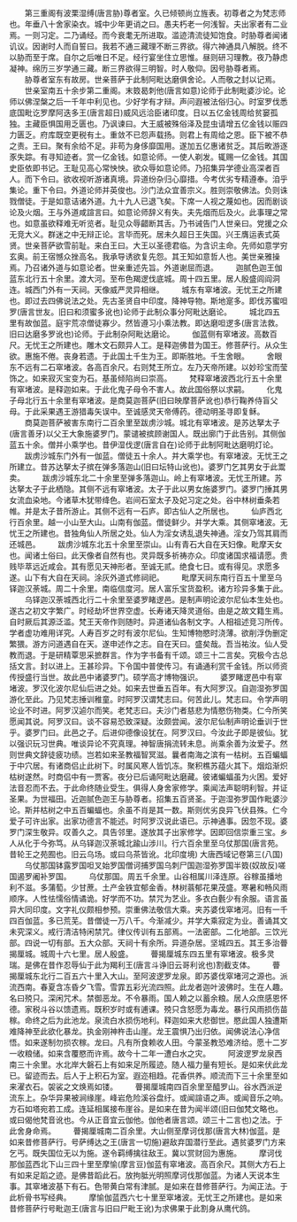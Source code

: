 <!-- { "loadSidebar": true } -->
　　第三重阁有波栗湿缚(唐言胁)尊者室。久已倾顿尚立旌表。初尊者之为梵志师也。年垂八十舍家染衣。城中少年更诮之曰。愚夫朽老一何浅智。夫出家者有二业焉。一则习定。二乃诵经。而今衰耄无所进取。滥迹清流徒知饱食。时胁尊者闻诸讥议。因谢时人而自誓曰。我若不通三藏理不断三界欲。得六神通具八解脱。终不以胁而至于席。自尔之后唯日不足。经行宴坐住立思惟。昼则研习理教。夜乃静虑凝神。绵历三岁学通三藏。断三界欲得三明智。时人敬仰。因号胁尊者焉。
　　胁尊者室东有故房。世亲菩萨于此制阿毗达磨俱舍论。人而敬之封以记焉。
　　世亲室南五十余步第二重阁。末笯曷刺他(唐言如意)论师于此制毗婆沙论。论师以佛涅槃之后一千年中利见也。少好学有才辩。声问遐被法俗归心。时室罗伐悉底国毗讫罗摩阿迭多王(唐言超日)威风远洽臣诸印度。日以五亿金钱周给贫窭孤独。主藏臣惧国用乏匮也。乃讽谏曰。大王威被殊俗泽及昆虫请增五亿金钱以赈四力匮乏。府库既空更税有土。重敛不已怨声载扬。则君上有周给之恩。臣下被不恭之责。王曰。聚有余给不足。非苟为身侈靡国用。遂加五亿惠诸贫乏。其后畋游逐豕失踪。有寻知迹者。赏一亿金钱。如意论师。一使人剃发。辄赐一亿金钱。其国史臣依即书记。王耻见高心常怏怏。欲众辱如意论师。乃招集异学德业高深者百人。而下令曰。欲收视听游诸真境。异道纷杂归心靡措。今考优劣专精遵奉。洎乎集论。重下令曰。外道论师并英俊也。沙门法众宜善宗义。胜则崇敬佛法。负则诛戮僧徒。于是如意诘诸外道。九十九人已退飞矣。下席一人视之蔑如也。因而剧谈论及火烟。王与外道咸諠言曰。如意论师辞义有失。夫先烟而后及火。此事理之常也。如意虽欲释难无听览者。耻见众辱齰断其舌。乃书诫告门人世亲曰。党援之众无竞大义。群迷之中无辩正论。言毕而死。居未久超日王失国。兴王膺运表式英贤。世亲菩萨欲雪前耻。来白王曰。大王以圣德君临。为含识主命。先师如意学穷玄奥。前王宿憾众挫高名。我承导诱欲复先怨。其王知如意哲人也。美世亲雅操焉。乃召诸外道与如意论者。世亲重述先旨。外道谢屈而退。
　　迦腻色迦王伽蓝东北行五十余里。渡大河。至布色羯逻伐底城。周十四五里。居人殷盛闾阎洞连。城西门外有一天祠。天像威严灵异相继。
　　城东有窣堵波。无忧王之所建也。即过去四佛说法之处。先古圣贤自中印度。降神导物。斯地寔多。即伐苏蜜呾罗(唐言世友。旧曰和须蜜多讹也)论师于此制众事分阿毗达磨论。
　　城北四五里有故伽蓝。庭宇荒凉僧徒寡少。然皆遵习小乘法教。即达磨呾逻多(唐言法救。旧曰达磨多罗讹也)论师。于此制杂阿毗达磨论。
　　伽蓝侧有窣堵波。高数百尺。无忧王之所建也。雕木文石颇异人工。是释迦佛昔为国王。修菩萨行。从众生欲。惠施不倦。丧身若遗。于此国土千生为王。即斯胜地。千生舍眼。
　　舍眼东不远有二石窣堵波。各高百余尺。右则梵王所立。左乃天帝所建。以妙珍宝而莹饰之。如来寂灭宝变为石。基虽倾陷尚曰崇高。
　　梵释窣堵波西北行五十余里有窣堵波。是释迦如来。于此化鬼子母令不害人。故此国俗祭以求嗣。
　　化鬼子母北行五十余里有窣堵波。是商莫迦菩萨(旧曰映摩菩萨讹也)恭行鞠养侍盲父母。于此采果遇王游猎毒矢误中。至诚感灵天帝傅药。德动明圣寻即复稣。
　　商莫迦菩萨被害东南行二百余里至跋虏沙城。城北有窣堵波。是苏达拏太子(唐言善牙)以父王大象施婆罗门。蒙谴被摈顾谢国人。既出廓门于此告别。其侧伽蓝五十余。僧并小乘学也。昔伊湿伐逻(唐言自在)论师于此制阿毗达磨明灯论。
　　跋虏沙城东门外有一伽蓝。僧徒五十余人。并大乘学也。有窣堵波。无忧王之所建立。昔苏达拏太子摈在弹多落迦山(旧曰坛特山讹也)。婆罗门乞其男女于此鬻卖。
　　跋虏沙城东北二十余里至弹多落迦山。岭上有窣堵波。无忧王所建。苏达拏太子于此栖隐。其侧不远有窣堵波。太子于此以男女施婆罗门。婆罗门捶其男女流血染地。今诸草木犹带绛色。岩间石室太子及妃习定之处。谷中林树垂条若帷。并是太子昔所游止。其侧不远有一石庐。即古仙人之所居也。
　　仙庐西北行百余里。越一小山至大山。山南有伽蓝。僧徒鲜少。并学大乘。其侧窣堵波。无忧王之所建也。昔独角仙人所居之处。仙人为淫女诱乱退失神通。淫女乃驾其肩而还城邑。
　　跋虏沙城东北五十余里至崇山。山有青石大自在天妇像。毗摩天女也。闻诸土俗曰。此天像者自然有也。灵异既多祈祷亦众。印度诸国求福请愿。贵贱毕萃远近咸会。其有愿见天神形者。至诚无贰。绝食七日。或有得见。求愿多遂。山下有大自在天祠。涂灰外道式修祠祀。
　　毗摩天祠东南行百五十里至乌铎迦汉荼城。周二十余里。南临信度河。居人富乐宝货盈积。诸方珍异多集于此。
　　乌铎迦汉荼城西北行二十余里至婆罗睹逻邑。是制声明论波尔尼仙本生处也。遂古之初文字繁广。时经劫坏世界空虚。长寿诸天降灵道俗。由是之故文籍生焉。自时厥后其源泛滥。梵王天帝作则随时。异道诸仙各制文字。人相祖述竞习所传。学者虚功难用详究。人寿百岁之时有波尔尼仙。生知博物愍时浇薄。欲削浮伪删定繁猥。游方问道遇自在天。遂申述作之志。自在天曰。盛矣哉。吾当祐汝。仙人受教而退。于是研精覃思采摭群言。作为字书备有千颂。颂三十二言矣。究极今古总括文言。封以进上。王甚珍异。下令国中普使传习。有诵通利赏千金钱。所以师资传授盛行当世。故此邑中诸婆罗门。硕学高才博物强识。
　　婆罗睹逻邑中有窣堵波。罗汉化波尔尼仙后进之处。如来去世垂五百年。有大阿罗汉。自迦湿弥罗国游化至此。乃见梵志捶训稚童。时阿罗汉谓梵志曰。何苦此儿。梵志曰。令学声明论业不时进。阿罗汉逌尔而笑。老梵志曰。夫沙门者慈悲为情愍伤物类。仁今所笑愿闻其说。阿罗汉曰。谈不容易恐致深疑。汝颇尝闻。波尔尼仙制声明论垂训于世乎。婆罗门曰。此邑之子。后进仰德像设犹在。阿罗汉曰。今汝此子即是彼仙。犹以强识玩习世典。唯谈异论不究真理。神智唐捐流转未息。尚乘余善为汝爱子。然则世典文辞徒疲功绩。岂若如来圣教福智冥滋。曩者南海之滨有一枯树。五百蝙蝠于中穴居。有诸商侣止此树下。时属风寒人皆饥冻。聚积樵苏蕴火其下。烟焰渐炽枯树遂然。时商侣中有一贾客。夜分已后诵阿毗达磨藏。彼诸蝙蝠虽为火困。爱好法音忍而不去。于此命终随业受生。俱得人身舍家修学。乘闻法声聪明利智。并证圣果。为世福田。近迦腻色迦王与胁尊者。招集五百贤圣。于迦湿弥罗国作毗婆沙论。斯并枯树之中五百蝙蝠也。余虽不肖是其一数。斯则优劣良异飞伏县殊。仁今爱子可许出家。出家功德言不能述。时阿罗汉说此语已。示神通事。因忽不现。婆罗门深生敬异。叹善久之。具告邻里。遂放其子出家修学。因即回信崇重三宝。乡人从化于今弥笃。从乌铎迦汉荼城北踰山涉川。行六百余里至乌仗那国(唐言苑。昔轮王之苑囿也。旧云乌场。或曰乌茶皆讹。北印度境)
大唐西域记卷第三(八国)
　　乌仗那国钵露罗国呾叉始罗国僧诃捕罗国乌刺尸国迦湿弥罗国半笯(奴故反)嗟国遏罗阇补罗国。
　　乌仗那国。周五千余里。山谷相属川泽连原。谷稼虽播地利不滋。多蒲萄。少甘蔗。土产金铁宜郁金香。林树蓊郁花果茂盛。寒暑和畅风雨顺序。人性怯懦俗情谲诡。好学而不功。禁咒为艺业。多衣白氎少有余服。语言虽异大同印度。文字礼仪颇相参预。崇重佛法敬信大乘。夹苏婆伐窣堵河。旧有一千四百伽蓝。多已荒芜。昔僧徒一万八千。今渐减少。并学大乘寂定为业。善诵其文未究深义。戒行清洁特闲禁咒。律仪传训有五部焉。一法密部。二化地部。三饮光部。四说一切有部。五大众部。天祠十有余所。异道杂居。坚城四五。其王多治瞢揭厘城。城周十六七里。居人殷盛。
　　瞢揭厘城东四五里有窣堵波。极多灵瑞。是佛在昔作忍辱仙于此为羯利王(唐言斗诤旧云哥利讹也)割截支体。
　　瞢揭厘城东北行二百五六十里入大山。至阿波逻罗龙泉。即苏婆伐窣堵河之源也。派流西南。春夏含冻昏夕飞雪。雪霏五彩光流四照。此龙者迦叶波佛时。生在人趣。名曰殑只。深闲咒术。禁御恶龙。不令暴雨。国人赖之以蓄余粮。居人众庶感恩怀德。家税斗谷以馈遗焉。既积岁时或有逋课。殑只含怒愿为毒龙。暴行风雨损伤苗稼。命终之后为此池龙。泉流白水损伤地利。释迦如来大悲御世。愍此国人独遭斯难降神至此欲化暴龙。执金刚神杵击山崖。龙王震惧乃出归依。闻佛说法心净信悟。如来遂制勿损农稼。龙曰。凡有所食赖收人田。今蒙圣教恐难济给。愿十二岁一收粮储。如来含覆愍而许焉。故今十二年一遭白水之灾。
　　阿波逻罗龙泉西南三十余里。水北岸大磐石上有如来足所履迹。随人福力量有短长。是如来伏此龙已。留迹而去。后人于上积石为室。遐迩相趋。花香供养。顺流而下三十余里至如来濯衣石。袈裟之文焕焉如镂。
　　瞢揭厘城南四百余里至醯罗山。谷水西派逆流东上。杂华异果被涧缘崖。峰岩危险溪谷盘纡。或闻諠语之声。或闻音乐之响。方石如塔宛若工成。连延相属接布崖谷。是如来在昔为闻半颂(旧曰伽梵文略也。或曰偈他梵音讹也。今从正音宜云伽他。伽他者唐言颂。颂三十二言也)之法。于此舍身命焉。
　　瞢揭厘城南二百余里。大山侧至摩诃伐那(唐言大林)伽蓝。是如来昔修菩萨行。号萨缚达之王(唐言一切施)避敌弃国潜行至此。遇贫婆罗门方来乞丐。既失国位无以为施。遂令羁缚擒往敌王。冀以赏财回为惠施。
　　摩诃伐那伽蓝西北下山三四十里至摩愉(摩言豆)伽蓝有窣堵波。高百余尺。其侧大方石上有如来足蹈之迹。是佛昔蹈此石。放拘胝光明照摩诃伐那伽蓝。为诸人天说本生事。其窣堵波基下有石。色带黄白常有津腻。是如来在昔修菩萨行。为闻正法。于此析骨书写经典。
　　摩愉伽蓝西六七十里至窣堵波。无忧王之所建也。是如来昔修菩萨行号毗迦王(唐言与旧曰尸毗王讹)为求佛果于此割身从鹰代鸽。
